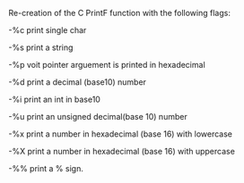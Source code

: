 Re-creation of the C PrintF function with the following flags:

-%c print single char

-%s print a string

-%p voit pointer arguement is printed in hexadecimal

-%d print a decimal (base10) number

-%i print an int in base10

-%u print an unsigned decimal(base 10) number

-%x print a number in hexadecimal (base 16) with lowercase

-%X print a number in hexadecimal (base 16) with uppercase

-%% print a % sign. 


